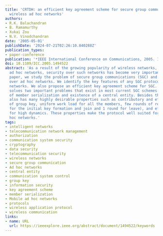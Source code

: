 ```yaml
---
title: 'CRTDH: an efficient key agreement scheme for secure group communications in
  wireless ad hoc networks'
authors:
- R.K. Balachandran
- B. Ramamurthy
- Xukai Zou
- N.V. Vinodchandran
date: '2005-05-01'
publishDate: '2024-07-21T02:26:10.840288Z'
publication_types:
- paper-conference
publication: '*IEEE International Conference on Communications, 2005. ICC 2005. 2005*'
doi: 10.1109/ICC.2005.1494522
abstract: 'As a result of the growing popularity of wireless networks, in particular
  ad hoc networks, security over such networks has become very important. In this
  paper, we study the problem of secure group communications (SGC) and key management
  over ad hoc networks. We identify the key features of any SGC protocol for such
  networks. We also propose an efficient key agreement scheme for SGC. The scheme
  solves two important problems that exist in most current SGC schemes: requirement
  of member serialization and existence of a central entity. Besides this, the protocol
  also has many highly desirable properties such as contributory and efficient computation
  of group key, uniform work load for all the members, few rounds of rekeying (2 rounds
  for the initial key formation and join and 1 round for leave), and efficient support
  for high dynamics. These properties make the protocol well suited for wireless ad
  hoc networks.'
tags:
- intelligent networks
- telecommunication network management
- authorization
- communication system security
- cryptography
- data security
- telecommunication security
- wireless networks
- secure group communication
- Ad hoc networks
- central entity
- communication system control
- group key
- information security
- key agreement scheme
- member serialization
- Mobile ad hoc networks
- protocols
- wireless application protocol
- wireless communication
links:
- name: URL
  url: https://ieeexplore.ieee.org/abstract/document/1494522/keywords
---
```

